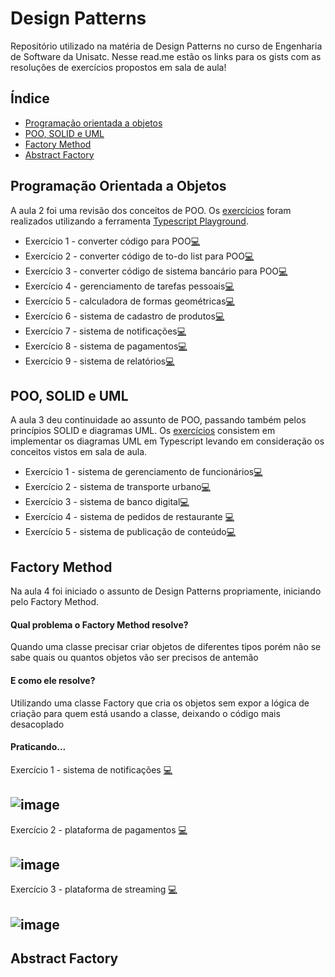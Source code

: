 # Design Patterns
Repositório utilizado na matéria de Design Patterns no curso de Engenharia de Software da Unisatc. Nesse read.me estão os links para os gists com as resoluções de exercícios propostos em sala de aula!

## Índice
- [Programação orientada a objetos](https://github.com/ardnaile/design-patterns?tab=readme-ov-file#programa%C3%A7%C3%A3o-orientada-a-objetos)
- [POO, SOLID e UML](https://github.com/ardnaile/design-patterns?tab=readme-ov-file#poo-solid-e-uml)
- [Factory Method](https://github.com/ardnaile/design-patterns?tab=readme-ov-file#factory-method)
- [Abstract Factory](https://github.com/ardnaile/design-patterns?tab=readme-ov-file#abstract-method)

## Programação Orientada a Objetos

A aula 2 foi uma revisão dos conceitos de POO. Os [exercícios](https://gist.github.com/paeeglee/b61aa825074f313fb681d64015abd0a7) foram realizados utilizando a ferramenta [Typescript Playground](https://www.typescriptlang.org/play/?#code/Q).

* Exercício 1 - converter código para POO[💻](https://gist.github.com/ardnaile/092fb0b757b1261a7c9e32ac6f0e3788)
* Exercício 2 - converter código de to-do list para POO[💻](https://gist.github.com/ardnaile/054796a2a6926fffddcee2f220f0a633)
* Exercício 3 - converter código de sistema bancário para POO[💻](https://gist.github.com/ardnaile/76cc215d67fd9143a6f134bd3281c01a)
* Exercício 4 - gerenciamento de tarefas pessoais[💻](https://gist.github.com/ardnaile/1d901d5246690d64c304639ef600e7ae)
* Exercício 5 - calculadora de formas geométricas[💻](https://gist.github.com/ardnaile/d0b583a1fefb4149904314f5b612c988)
* Exercício 6 - sistema de cadastro de produtos[💻](https://gist.github.com/ardnaile/e73860905e3df95bfa029c6fd627db25)
* Exercício 7 - sistema de notificações[💻](https://gist.github.com/ardnaile/3cf0013e7015b5707456c1228837f469)
* Exercício 8 - sistema de pagamentos[💻](https://gist.github.com/ardnaile/662be5687ad8a0d52aad18078c3f44c3)
* Exercício 9 - sistema de relatórios[💻](https://gist.github.com/ardnaile/18042cfb191f0e1be98583c59c92e691)

## POO, SOLID e UML
A aula 3 deu continuidade ao assunto de POO, passando também pelos princípios SOLID e diagramas UML. Os [exercícios](https://gist.github.com/paeeglee/95a409bee458ff69cb4422d46d7e5beb) consistem em implementar os diagramas UML em Typescript levando em consideração os conceitos vistos em sala de aula.

* Exercício 1 - sistema de gerenciamento de funcionários[💻](https://gist.github.com/ardnaile/26daf043ea110100375ff52dc0779d57)
* Exercício 2 - sistema de transporte urbano[💻](https://gist.github.com/ardnaile/4c5fb2f940ccb011aca0f49e1e68c05b)
* Exercício 3 - sistema de banco digital[💻](https://gist.github.com/ardnaile/fdf4cbb61b3afd3a7a178ea8bfaf978b)
* Exercício 4 - sistema de pedidos de restaurante [💻](https://gist.github.com/ardnaile/b7e8435d738104e09c511200aa7774e6)
* Exercício 5 - sistema de publicação de conteúdo[💻](https://gist.github.com/ardnaile/b33d044d1b0a476b7caeac590053e489)

## Factory Method
Na aula 4 foi iniciado o assunto de Design Patterns propriamente, iniciando pelo Factory Method. 

#### Qual problema o Factory Method resolve?
Quando uma classe precisar criar objetos de diferentes tipos porém não se sabe quais ou quantos objetos vão ser precisos de antemão

#### E como ele resolve?
Utilizando uma classe Factory que cria os objetos sem expor a lógica de criação para quem está usando a classe, deixando o código mais desacoplado

#### Praticando...
Exercício 1 - sistema de notificações [💻](https://gist.github.com/ardnaile/daf5bff804c1524a50ee144290d6d584)

![image](https://github.com/user-attachments/assets/28146b87-0313-47b6-840e-c2cd08581953)
---
Exercício 2 - plataforma de pagamentos [💻](https://gist.github.com/ardnaile/19032235d5fa2482e6774126692d808a)

![image](https://github.com/user-attachments/assets/5cae0224-ec41-4421-99f9-36d1410f706b)
---
Exercício 3 - plataforma de streaming [💻](https://gist.github.com/ardnaile/013d0cda1f60cc0dc9191956d2b3ecd8)

![image](https://github.com/user-attachments/assets/41619cba-06a8-42b5-a577-f06c4443e812)
---
## Abstract Factory

